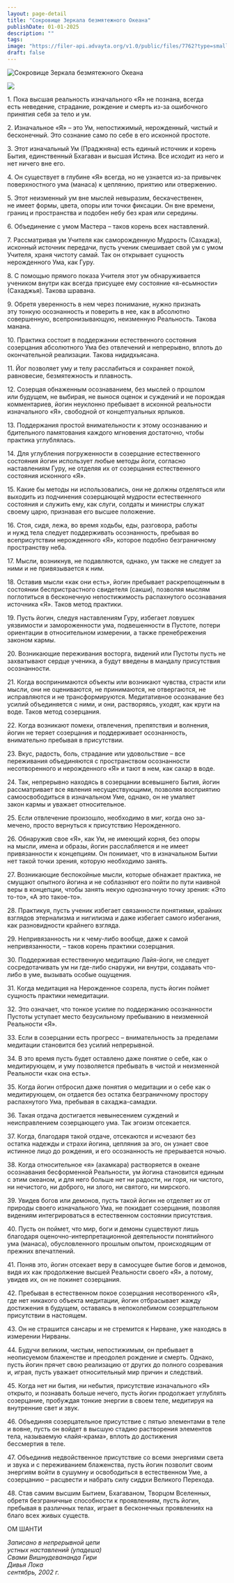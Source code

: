 ```yaml
---
layout: page-detail
title: "Сокровище Зеркала безмятежного Океана"
publishDate: 01-01-2025
description: ""
tags:
image: "https://filer-api.advayta.org/v1.0/public/files/7762?type=small"
draft: false
---
```


![Сокровище Зеркала безмятежного Океана](https://filer-api.advayta.org/v1.0/public/files/7762?type=medium)

[![](https://filer-api.advayta.org/v1.0/public/files/59868?type=medium)](/shop/books/sokrovishche-zerkala-bezmyatezhnogo-okeana/)

 1\. Пока высшая реальность изначального «Я» не познана, всегда  
 есть неведение, страдание, рождение и смерть из-за ошибочного принятия себя за тело и ум.

  
 2\. Изначальное «Я» – это Ум, непостижимый, нерожденный, чистый и бесконечный. Это сознание само по себе в его исконной простоте.

  
 3\. Этот изначальный Ум (Праджняна) есть единый источник и корень Бытия, единственный Бхагаван и высшая Истина. Все исходит из него и нет ничего вне его.

  
 4\. Он существует в глубине «Я» всегда, но не узнается из-за привычек поверхностного ума (манаса) к цеплянию, приятию или отвержению.

  
 5\. Этот неизменный ум вне мыслей невыразим, бескачественен,  
 не имеет формы, цвета, опоры или точки фиксации. Он вне времени,  
 границ и пространства и подобен небу без края или середины.

  
 6\. Объединение с умом Мастера – таков корень всех наставлений.

  
 7\. Рассматривая ум Учителя как саморожденную Мудрость (Сахаджа), исконный источник передачи, пусть ученик смешивает свой ум с умом Учителя, храня чистоту самай. Так он открывает сущность нерожденного Ума, как Гуру.

  
 8\. С помощью прямого показа Учителя этот ум обнаруживается  
 учеником внутри как всегда присущее ему состояние «я-есьмности»  
 (Сахаджья). Такова шравана.

  
 9\. Обретя уверенность в нем через понимание, нужно признать  
 эту тонкую осознанность и поверить в нее, как в абсолютно совершенную, всепронизывающую, неизменную Реальность. Такова манана.

  
 10\. Практика состоит в поддержании естественного состояния созерцания абсолютного Ума без отвлечений и непрерывно, вплоть до окончательной реализации. Такова нидидхьясана.

  
 11\. Йог позволяет уму и телу расслабиться и сохраняет покой, равновесие, безмятежность и плавность.

  
 12\. Созерцая обнаженным осознаванием, без мыслей о прошлом  
 или будущем, не выбирая, не вынося оценок и суждений и не порождая комментариев, йогин неуклонно пребывает в исконной реальности  
 изначального «Я», свободной от концептуальных ярлыков.

  
 13\. Поддержания простой внимательности к этому осознаванию и бдительного памятования каждого мгновения достаточно, чтобы практика углублялась.

  
 14\. Для углубления погруженности в созерцание естественного  
 состояния йогин использует любые методы йоги, согласно наставлениям Гуру, не отделяя их от созерцания естественного состояния исконного «Я».

  
 15\. Какие бы методы ни использовались, они не должны отделяться или выходить из подчинения созерцающей мудрости естественного  
 состояния и служить ему, как слуги, солдаты и министры служат своему царю, признавая его высшее положение.

  
 16\. Стоя, сидя, лежа, во время ходьбы, еды, разговора, работы  
 и нужд тела следует поддерживать осознанность, пребывая во всеприсутствии нерожденного «Я», которое подобно безграничному пространству неба.

  
 17\. Мысли, возникнув, не подавляются, однако, ум также не следует за ними и не привязывается к ним.

  
 18\. Оставив мысли «как они есть», йогин пребывает раскрепощенным в состоянии беспристрастного свидетеля (сакши), позволяя мыслям поглотиться в бесконечную непостижимость распахнутого осознавания источника «Я». Таков метод практики.

  
 19\. Пусть йогин, следуя наставлениям Гуру, избегает ловушек  
 уязвимости и замороженности ума, подвешенности в Пустоте, потери ориентации в относительном измерении, а также пренебрежения законом кармы.

  
 20\. Возникающие переживания восторга, видений или Пустоты пусть не захватывают сердце ученика, а будут введены в мандалу присутствия осознанности.

  
 21\. Когда воспринимаются объекты или возникают чувства, страсти или мысли, они не оцениваются, не принимаются, не отвергаются, не исправляются и не трансформируются. Медитативное осознавание без усилий объединяется с ними, и они, растворяясь, уходят, как круги на воде. Таков метод созерцания.

  
 22\. Когда возникают помехи, отвлечения, препятствия и волнения, йогин не теряет созерцания и поддерживает осознанность, внимательно пребывая в присутствии.

  
 23\. Вкус, радость, боль, страдание или удовольствие – все переживания объединяются с пространством осознанности несотворенного и нерожденного «Я» и тают в нем, как сахар в воде.

  
 24\. Так, непрерывно находясь в созерцании всевышнего Бытия, йогин рассматривает все явления несуществующими, позволяя восприятию самоосвободиться в изначальном Уме, однако, он не умаляет  
 закон кармы и уважает относительное.

  
 25\. Если отвлечение произошло, необходимо в миг, когда оно за-  
 мечено, просто вернуться к присутствию Нерожденного.

  
 26\. Обнаружив свое «Я», как Ум, не имеющий корня, без опоры  
 на мысли, имена и образы, йогин расслабляется и не имеет привязанности к концепциям. Он понимает, что в изначальном Бытии нет такой точки зрения, которую необходимо занять.

  
 27\. Возникающие беспокойные мысли, которые обнажает практика, не смущают опытного йогина и не соблазняют его пойти по пути наивной веры в концепции, чтобы занять некую однозначную точку зрения: «Это то-то», «А это такое-то».

  
 28\. Практикуя, пусть ученик избегает связанности понятиями, крайних взглядов этернализма и нигилизма и даже избегает самого избегания, как разновидности крайнего взгляда.

  
 29\. Непривязанность ни к чему-либо вообще, даже к самой непривязанности, – таков корень практики созерцания.

  
 30\. Поддерживая естественную медитацию Лайя-йоги, не следует сосредотачивать ум ни где-либо снаружи, ни внутри, создавать что-либо в уме, вызывать особые ощущения.

  
 31\. Когда медитация на Нерожденное созрела, пусть йогин поймет сущность практики немедитации.

  
 32\. Это означает, что тонкое усилие по поддержанию осознанности Пустоты уступает место безусильному пребыванию в неизменной  
 Реальности «Я».

  
 33\. Если в созерцании есть прогресс – внимательность за пределами медитации становится без усилий непрерывной.

  
 34\. В это время пусть будет оставлено даже понятие о себе, как о медитирующем, и уму позволяется пребывать в чистой и неизменной Реальности «как она есть».

  
 35\. Когда йогин отбросил даже понятия о медитации и о себе как о медитирующем, он отдается без остатка безграничному простору распахнутого Ума, пребывая в сахаджа-самадхи.

  
 36\. Такая отдача достигается невынесением суждений и неисправлением созерцающего ума. Так эгоизм отсекается.

  
 37\. Когда, благодаря такой отдаче, отсекаются и исчезают без  
 остатка надежды и страхи йогина, цепляния за эго, он узнает свое истинное лицо до рождения, и его осознанность не прерывается ночью.

  
 38\. Когда относительное «я» (ахамкара) растворяется в океане осознавания бесформенной Реальности, ум йогина становится единым с этим океаном, и для него больше нет ни радости, ни горя, ни чистого, ни нечистого, ни доброго, ни злого, ни святого, ни мирского.

  
 39\. Увидев богов или демонов, пусть такой йогин не отделяет их от  
 природы своего изначального Ума, не покидает созерцания, позволяя  
 видениям интегрироваться в естественном состоянии присутствия.

  
 40\. Пусть он поймет, что мир, боги и демоны существуют лишь благодаря оценочно-интерпретационной деятельности понятийного ума (манаса), обусловленного прошлым опытом, происходящим от прежних впечатлений.

  
 41\. Поняв это, йогин отсекает веру в самосущее бытие богов и демонов, видя их как продолжение высшей Реальности своего «Я», а потому, увидев их, он не покинет созерцания.

  
 42\. Пребывая в естественном покое созерцания несотворенного «Я», где нет никакого объекта медитации, йогин отбрасывает жажду достижения в будущем, оставаясь в непоколебимом созерцательном присутствии в настоящем.

  
 43\. Он не страшится сансары и не стремится к Нирване, уже находясь в измерении Нирваны.

  
 44\. Будучи великим, чистым, непостижимым, он пребывает в неописуемом блаженстве и преодолел рождение и смерть. Однако, пусть йогин прячет свою реализацию от других до полного созревания и, играя, пусть уважает относительный мир причин и следствий.

  
 45\. Когда нет ни бытия, ни небытия, присутствие изначального «Я» открыто, и познавать больше нечего, пусть йогин продолжает углублять созерцание, пробуждая тонкие энергии в своем теле, медитируя на внутренние свет и звук.

  
 46\. Объединяя созерцательное присутствие с пятью элементами в теле и вовне, пусть он войдет в высшую стадию растворения элементов тела, называемую «лайя-крама», вплоть до достижения  
 бессмертия в теле.

  
 47\. Объединив недвойственное присутствие со всеми энергиями света и звука и с переживанием блаженства, пусть йогин позволит своим энергиям войти в сушумну и освободиться в естественном Уме, а созерцанию – расцвести и набрать силу сиддхи Великого Перехода.

  
 48\. Став самим высшим Бытием, Бхагаваном, Творцом Вселенных, обретя безграничные способности к проявлениям, пусть йогин, пребывая в различных телах, играет в бесконечных проявлениях на благо всех живых существ.

  
 ОМ ШАНТИ

_Записано в непрерывной цепи_  
 _устных наставлений (упадеша)_  
 _Свами Вишнудевананда Гири_  
 _Дивья Лока_  
 _сентябрь, 2002 г._ 
